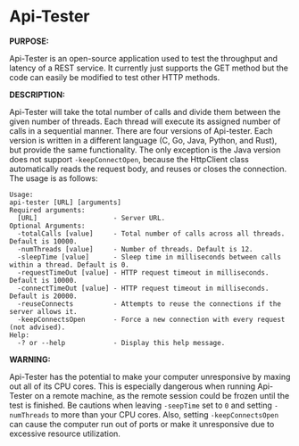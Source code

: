 # Api-Tester

**PURPOSE:**

Api-Tester is an open-source application used to test the throughput and latency of a REST service.  It currently
just supports the GET method but the code can easily be modified to test other HTTP methods.

**DESCRIPTION:**

Api-Tester will take the total number of calls and divide them between the given number of threads.  Each thread will
execute its assigned number of calls in a sequential manner.  There are four versions of Api-tester.  Each version is
written in a different language (C, Go, Java, Python, and Rust), but provide the same functionality.  The only
exception is the Java version does not support `-keepConnectOpen`, because the HttpClient class automatically
reads the request body, and reuses or closes the connection.  The usage is as follows:

	Usage:
	api-tester [URL] [arguments]
	Required arguments:
	  [URL]                   - Server URL.
	Optional Arguments:
	  -totalCalls [value]     - Total number of calls across all threads. Default is 10000.
	  -numThreads [value]     - Number of threads. Default is 12.
	  -sleepTime [value]      - Sleep time in milliseconds between calls within a thread. Default is 0.
	  -requestTimeOut [value] - HTTP request timeout in milliseconds. Default is 10000.
	  -connectTimeOut [value] - HTTP request timeout in milliseconds. Default is 20000.
	  -reuseConnects          - Attempts to reuse the connections if the server allows it.
	  -keepConnectsOpen       - Force a new connection with every request (not advised).
	Help:
	  -? or --help            - Display this help message.

**WARNING:**

Api-Tester has the potential to make your computer unresponsive by maxing out all of its CPU cores.  This is
especially dangerous when running Api-Tester on a remote machine, as the remote session could be frozen until the
test is finished.  Be cautions when leaving `-seepTime` set to `0` and setting `-numThreads` to more than your CPU
cores.  Also, setting `-keepConnectsOpen` can cause the computer run out of ports or make it unresponsive due
to excessive resource utilization.